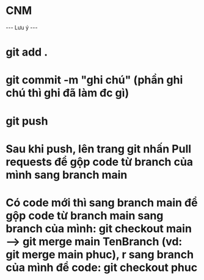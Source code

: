 # CNM
--- Lưu ý ---

# git add .
# git commit -m "ghi chú" (phần ghi chú thì ghi đã làm đc gì)
# git push
# Sau khi push, lên trang git nhấn Pull requests để gộp code từ branch của mình sang branch main
# Có code mới thì sang branch main để gộp code từ branch main sang branch của mình: git checkout main --> git merge main TenBranch (vd: git merge main phuc), r sang branch của mình để code: git checkout phuc
